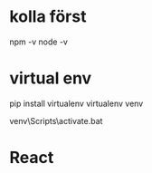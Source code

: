 # kolla först
npm -v
node -v

# virtual env
pip install virtualenv 
virtualenv venv

venv\Scripts\activate.bat

# React



